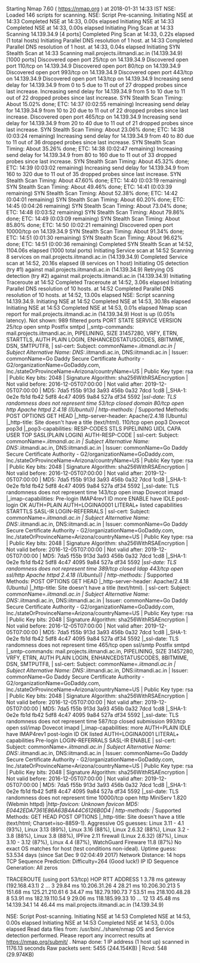 
Starting Nmap 7.60 ( https://nmap.org ) at 2018-01-31 14:33 IST
NSE: Loaded 146 scripts for scanning.
NSE: Script Pre-scanning.
Initiating NSE at 14:33
Completed NSE at 14:33, 0.00s elapsed
Initiating NSE at 14:33
Completed NSE at 14:33, 0.00s elapsed
Initiating Ping Scan at 14:33
Scanning 14.139.34.9 [4 ports]
Completed Ping Scan at 14:33, 0.22s elapsed (1 total hosts)
Initiating Parallel DNS resolution of 1 host. at 14:33
Completed Parallel DNS resolution of 1 host. at 14:33, 0.04s elapsed
Initiating SYN Stealth Scan at 14:33
Scanning mail.projects.iitmandi.ac.in (14.139.34.9) [1000 ports]
Discovered open port 25/tcp on 14.139.34.9
Discovered open port 110/tcp on 14.139.34.9
Discovered open port 80/tcp on 14.139.34.9
Discovered open port 993/tcp on 14.139.34.9
Discovered open port 443/tcp on 14.139.34.9
Discovered open port 143/tcp on 14.139.34.9
Increasing send delay for 14.139.34.9 from 0 to 5 due to 11 out of 27 dropped probes since last increase.
Increasing send delay for 14.139.34.9 from 5 to 10 due to 11 out of 22 dropped probes since last increase.
SYN Stealth Scan Timing: About 15.02% done; ETC: 14:37 (0:02:55 remaining)
Increasing send delay for 14.139.34.9 from 10 to 20 due to 11 out of 22 dropped probes since last increase.
Discovered open port 465/tcp on 14.139.34.9
Increasing send delay for 14.139.34.9 from 20 to 40 due to 11 out of 21 dropped probes since last increase.
SYN Stealth Scan Timing: About 23.06% done; ETC: 14:38 (0:03:24 remaining)
Increasing send delay for 14.139.34.9 from 40 to 80 due to 11 out of 36 dropped probes since last increase.
SYN Stealth Scan Timing: About 35.26% done; ETC: 14:38 (0:02:47 remaining)
Increasing send delay for 14.139.34.9 from 80 to 160 due to 11 out of 33 dropped probes since last increase.
SYN Stealth Scan Timing: About 45.32% done; ETC: 14:39 (0:03:02 remaining)
Increasing send delay for 14.139.34.9 from 160 to 320 due to 11 out of 35 dropped probes since last increase.
SYN Stealth Scan Timing: About 47.60% done; ETC: 14:40 (0:03:19 remaining)
SYN Stealth Scan Timing: About 49.46% done; ETC: 14:41 (0:03:39 remaining)
SYN Stealth Scan Timing: About 52.38% done; ETC: 14:42 (0:04:01 remaining)
SYN Stealth Scan Timing: About 60.20% done; ETC: 14:45 (0:04:26 remaining)
SYN Stealth Scan Timing: About 73.04% done; ETC: 14:48 (0:03:52 remaining)
SYN Stealth Scan Timing: About 79.86% done; ETC: 14:49 (0:03:09 remaining)
SYN Stealth Scan Timing: About 85.80% done; ETC: 14:50 (0:02:21 remaining)
Discovered open port 10000/tcp on 14.139.34.9
SYN Stealth Scan Timing: About 91.34% done; ETC: 14:51 (0:01:30 remaining)
SYN Stealth Scan Timing: About 96.62% done; ETC: 14:51 (0:00:36 remaining)
Completed SYN Stealth Scan at 14:52, 1104.06s elapsed (1000 total ports)
Initiating Service scan at 14:52
Scanning 8 services on mail.projects.iitmandi.ac.in (14.139.34.9)
Completed Service scan at 14:52, 20.16s elapsed (8 services on 1 host)
Initiating OS detection (try #1) against mail.projects.iitmandi.ac.in (14.139.34.9)
Retrying OS detection (try #2) against mail.projects.iitmandi.ac.in (14.139.34.9)
Initiating Traceroute at 14:52
Completed Traceroute at 14:52, 3.06s elapsed
Initiating Parallel DNS resolution of 10 hosts. at 14:52
Completed Parallel DNS resolution of 10 hosts. at 14:52, 13.00s elapsed
NSE: Script scanning 14.139.34.9.
Initiating NSE at 14:52
Completed NSE at 14:53, 30.18s elapsed
Initiating NSE at 14:53
Completed NSE at 14:53, 0.01s elapsed
Nmap scan report for mail.projects.iitmandi.ac.in (14.139.34.9)
Host is up (0.051s latency).
Not shown: 989 filtered ports
PORT      STATE  SERVICE    VERSION
25/tcp    open   smtp       Postfix smtpd
|_smtp-commands: mail.projects.iitmandi.ac.in, PIPELINING, SIZE 31457280, VRFY, ETRN, STARTTLS, AUTH PLAIN LOGIN, ENHANCEDSTATUSCODES, 8BITMIME, DSN, SMTPUTF8, 
| ssl-cert: Subject: commonName=*.iitmandi.ac.in
| Subject Alternative Name: DNS:*.iitmandi.ac.in, DNS:iitmandi.ac.in
| Issuer: commonName=Go Daddy Secure Certificate Authority - G2/organizationName=GoDaddy.com, Inc./stateOrProvinceName=Arizona/countryName=US
| Public Key type: rsa
| Public Key bits: 2048
| Signature Algorithm: sha256WithRSAEncryption
| Not valid before: 2016-12-05T07:00:00
| Not valid after:  2019-12-05T07:00:00
| MD5:   7da5 f55b 913d 3a93 456b 0a32 7dcd 1cd8
|_SHA-1: 0e2e fb1d fb42 5df8 4c47 4095 9a84 527a df34 5592
|_ssl-date: TLS randomness does not represent time
53/tcp    closed domain
80/tcp    open   http       Apache httpd 2.4.18 ((Ubuntu))
| http-methods: 
|_  Supported Methods: POST OPTIONS GET HEAD
|_http-server-header: Apache/2.4.18 (Ubuntu)
|_http-title: Site doesn't have a title (text/html).
110/tcp   open   pop3       Dovecot pop3d
|_pop3-capabilities: RESP-CODES STLS PIPELINING UIDL CAPA USER TOP SASL(PLAIN LOGIN) AUTH-RESP-CODE
| ssl-cert: Subject: commonName=*.iitmandi.ac.in
| Subject Alternative Name: DNS:*.iitmandi.ac.in, DNS:iitmandi.ac.in
| Issuer: commonName=Go Daddy Secure Certificate Authority - G2/organizationName=GoDaddy.com, Inc./stateOrProvinceName=Arizona/countryName=US
| Public Key type: rsa
| Public Key bits: 2048
| Signature Algorithm: sha256WithRSAEncryption
| Not valid before: 2016-12-05T07:00:00
| Not valid after:  2019-12-05T07:00:00
| MD5:   7da5 f55b 913d 3a93 456b 0a32 7dcd 1cd8
|_SHA-1: 0e2e fb1d fb42 5df8 4c47 4095 9a84 527a df34 5592
|_ssl-date: TLS randomness does not represent time
143/tcp   open   imap       Dovecot imapd
|_imap-capabilities: Pre-login IMAP4rev1 ID more ENABLE have IDLE post-login OK AUTH=PLAIN AUTH=LOGINA0001 LITERAL+ listed capabilities STARTTLS SASL-IR LOGIN-REFERRALS
| ssl-cert: Subject: commonName=*.iitmandi.ac.in
| Subject Alternative Name: DNS:*.iitmandi.ac.in, DNS:iitmandi.ac.in
| Issuer: commonName=Go Daddy Secure Certificate Authority - G2/organizationName=GoDaddy.com, Inc./stateOrProvinceName=Arizona/countryName=US
| Public Key type: rsa
| Public Key bits: 2048
| Signature Algorithm: sha256WithRSAEncryption
| Not valid before: 2016-12-05T07:00:00
| Not valid after:  2019-12-05T07:00:00
| MD5:   7da5 f55b 913d 3a93 456b 0a32 7dcd 1cd8
|_SHA-1: 0e2e fb1d fb42 5df8 4c47 4095 9a84 527a df34 5592
|_ssl-date: TLS randomness does not represent time
389/tcp   closed ldap
443/tcp   open   ssl/http   Apache httpd 2.4.18 ((Ubuntu))
| http-methods: 
|_  Supported Methods: POST OPTIONS GET HEAD
|_http-server-header: Apache/2.4.18 (Ubuntu)
|_http-title: Site doesn't have a title (text/html).
| ssl-cert: Subject: commonName=*.iitmandi.ac.in
| Subject Alternative Name: DNS:*.iitmandi.ac.in, DNS:iitmandi.ac.in
| Issuer: commonName=Go Daddy Secure Certificate Authority - G2/organizationName=GoDaddy.com, Inc./stateOrProvinceName=Arizona/countryName=US
| Public Key type: rsa
| Public Key bits: 2048
| Signature Algorithm: sha256WithRSAEncryption
| Not valid before: 2016-12-05T07:00:00
| Not valid after:  2019-12-05T07:00:00
| MD5:   7da5 f55b 913d 3a93 456b 0a32 7dcd 1cd8
|_SHA-1: 0e2e fb1d fb42 5df8 4c47 4095 9a84 527a df34 5592
|_ssl-date: TLS randomness does not represent time
465/tcp   open   ssl/smtp   Postfix smtpd
|_smtp-commands: mail.projects.iitmandi.ac.in, PIPELINING, SIZE 31457280, VRFY, ETRN, AUTH PLAIN LOGIN, ENHANCEDSTATUSCODES, 8BITMIME, DSN, SMTPUTF8, 
| ssl-cert: Subject: commonName=*.iitmandi.ac.in
| Subject Alternative Name: DNS:*.iitmandi.ac.in, DNS:iitmandi.ac.in
| Issuer: commonName=Go Daddy Secure Certificate Authority - G2/organizationName=GoDaddy.com, Inc./stateOrProvinceName=Arizona/countryName=US
| Public Key type: rsa
| Public Key bits: 2048
| Signature Algorithm: sha256WithRSAEncryption
| Not valid before: 2016-12-05T07:00:00
| Not valid after:  2019-12-05T07:00:00
| MD5:   7da5 f55b 913d 3a93 456b 0a32 7dcd 1cd8
|_SHA-1: 0e2e fb1d fb42 5df8 4c47 4095 9a84 527a df34 5592
|_ssl-date: TLS randomness does not represent time
587/tcp   closed submission
993/tcp   open   ssl/imap   Dovecot imapd
|_imap-capabilities: more AUTH=PLAIN IDLE have IMAP4rev1 post-login ID OK listed AUTH=LOGINA0001 LITERAL+ capabilities Pre-login LOGIN-REFERRALS SASL-IR ENABLE
| ssl-cert: Subject: commonName=*.iitmandi.ac.in
| Subject Alternative Name: DNS:*.iitmandi.ac.in, DNS:iitmandi.ac.in
| Issuer: commonName=Go Daddy Secure Certificate Authority - G2/organizationName=GoDaddy.com, Inc./stateOrProvinceName=Arizona/countryName=US
| Public Key type: rsa
| Public Key bits: 2048
| Signature Algorithm: sha256WithRSAEncryption
| Not valid before: 2016-12-05T07:00:00
| Not valid after:  2019-12-05T07:00:00
| MD5:   7da5 f55b 913d 3a93 456b 0a32 7dcd 1cd8
|_SHA-1: 0e2e fb1d fb42 5df8 4c47 4095 9a84 527a df34 5592
|_ssl-date: TLS randomness does not represent time
10000/tcp open   http       MiniServ 1.820 (Webmin httpd)
|_http-favicon: Unknown favicon MD5: E0442EDA7361E86A63B4A44C6126B0D4
| http-methods: 
|_  Supported Methods: GET HEAD POST OPTIONS
|_http-title: Site doesn't have a title (text/html; Charset=iso-8859-1).
Aggressive OS guesses: Linux 3.11 - 4.1 (93%), Linux 3.13 (89%), Linux 3.16 (88%), Linux 2.6.32 (88%), Linux 3.2 - 3.8 (88%), Linux 3.8 (88%), IPFire 2.11 firewall (Linux 2.6.32) (87%), Linux 3.10 - 3.12 (87%), Linux 4.4 (87%), WatchGuard Fireware 11.8 (87%)
No exact OS matches for host (test conditions non-ideal).
Uptime guess: 53.534 days (since Sat Dec  9 02:04:49 2017)
Network Distance: 14 hops
TCP Sequence Prediction: Difficulty=264 (Good luck!)
IP ID Sequence Generation: All zeros

TRACEROUTE (using port 53/tcp)
HOP RTT       ADDRESS
1   3.78 ms   gateway (192.168.43.1)
2   ...
3   29.84 ms  10.206.31.26
4   28.21 ms  10.206.30.213
5   151.68 ms 125.21.210.61
6   34.47 ms  182.79.190.73
7   53.51 ms  218.100.48.28
8   53.91 ms  182.19.110.54
9   29.06 ms  118.185.99.33
10  ... 12
13  45.48 ms  14.139.34.1
14  46.44 ms  mail.projects.iitmandi.ac.in (14.139.34.9)

NSE: Script Post-scanning.
Initiating NSE at 14:53
Completed NSE at 14:53, 0.00s elapsed
Initiating NSE at 14:53
Completed NSE at 14:53, 0.00s elapsed
Read data files from: /usr/bin/../share/nmap
OS and Service detection performed. Please report any incorrect results at https://nmap.org/submit/ .
Nmap done: 1 IP address (1 host up) scanned in 1176.13 seconds
           Raw packets sent: 5455 (244.154KB) | Rcvd: 548 (29.974KB)
